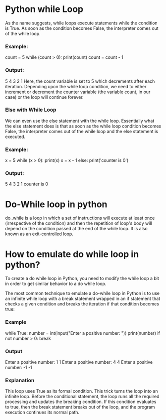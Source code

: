 # Python while Loop
As the name suggests, while loops execute statements while the condition is True. As soon as the condition becomes False, the interpreter comes out of the while loop.

### Example:
count = 5
while (count > 0):
  print(count)
  count = count - 1
### Output:
5
4
3
2
1
Here, the count variable is set to 5 which decrements after each iteration. Depending upon the while loop condition, we need to either increment or decrement the counter variable (the variable count, in our case) or the loop will continue forever.

### Else with While Loop
We can even use the else statement with the while loop. Essentially what the else statement does is that as soon as the while loop condition becomes False, the interpreter comes out of the while loop and the else statement is executed.

### Example:
x = 5
while (x > 0):
    print(x)
    x = x - 1
else:
    print('counter is 0')
### Output:
5
4
3
2
1
counter is 0




# Do-While loop in python
do..while is a loop in which a set of instructions will execute at least once (irrespective of the condition) and then the repetition of loop's body will depend on the condition passed at the end of the while loop. It is also known as an exit-controlled loop.

# How to emulate do while loop in python?
To create a do while loop in Python, you need to modify the while loop a bit in order to get similar behavior to a do while loop.

The most common technique to emulate a do-while loop in Python is to use an infinite while loop with a break statement wrapped in an if statement that checks a given condition and breaks the iteration if that condition becomes true:

### Example
while True:
  number = int(input("Enter a positive number: "))
  print(number)
  if not number > 0:
    break
### Output
Enter a positive number: 1
1
Enter a positive number: 4
4
Enter a positive number: -1
-1
### Explanation
This loop uses True as its formal condition. This trick turns the loop into an infinite loop. Before the conditional statement, the loop runs all the required processing and updates the breaking condition. If this condition evaluates to true, then the break statement breaks out of the loop, and the program execution continues its normal path.